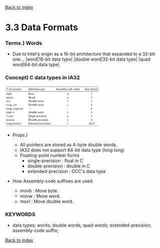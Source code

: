 [Back to index](../../main.md)

# 3.3 Data Formats

### Terms.) Words
* Due to Intel's origin as a 16-bit architecture that expanded to a 32-bit one...
|word|16-bit data type|
|double word|32-bit data type|
|quad word|64-bit data type|


### Concept) C data types in IA32   
<p align="left">
  <img src="../images/03_03_01_c_data_types_in_ia32.png" width="60%">
</p>

* Props.)
  * All pointers are stored as 4-byte double words.
  * IA32 does not support 64-bit data type (long long)
  * Floating-point number forms
    * single-precision : float in C
    * double-precision : double in C
    * extended-precision : GCC's data type

* How Assembly-code suffixes are used.
  * movb : Move byte.
  * movw : Move word.
  * movl : Move double word.


### KEYWORDS
* data types; words; double words; quad words; extended-precision; assembly-code suffix;


[Back to index](../../main.md)